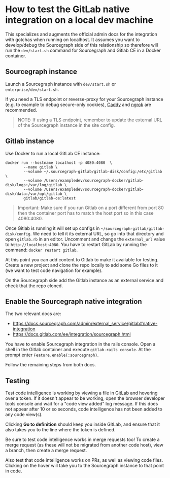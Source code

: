# How to test the GitLab native integration on a local dev machine

This specializes and augments the official admin docs for the integration with gotchas when running on localhost.
It assumes you want to develop/debug the Sourcegraph side of this relationship so therefore will run the `dev/start.sh`
command for Sourcegraph and Gitlab CE in a Docker container.

## Sourcegraph instance

Launch a Sourcegraph instance with `dev/start.sh` or `enterprise/dev/start.sh`.

If you need a TLS endpoint or reverse-proxy for your Sourcegraph instance (e.g. to example to debug secure-only cookies), [Caddy](https://caddyserver.com/) and
[ngrok](https://dashboard.ngrok.com/get-started) are recommended.

> NOTE: If using a TLS endpoint, remember to update the external URL of the Sourcegraph instance in the site config.

## Gitlab instance

Use Docker to run a local GitLab CE instance:

```shell script
docker run --hostname localhost -p 4080:4080  \
        --name gitlab \
        --volume ~/.sourcegraph-gitlab/gitlab-disk/config:/etc/gitlab \
        --volume /Users/exampledev/sourcegraph-docker/gitlab-disk/logs:/var/log/gitlab \
        --volume /Users/exampledev/sourcegraph-docker/gitlab-disk/data:/var/opt/gitlab \
        gitlab/gitlab-ce:latest
```

> Important: Make sure if you run Gitlab on a port different from port 80 then the container port has to match the host port
> so in this case 4080:4080.

Once Gitlab is running it will set up configs in `~/sourcegraph-gitlab/gitlab-disk/config`. We need to tell it
its external URL, so go into that directory and open `gitlab.rb` in an editor. Uncomment and change the `external_url` value to `http://localhost:4080`.
You have to restart GitLab by running the command: `docker restart gitlab`.

At this point you can add content to Gitlab to make it available for testing. Create a new project and clone the repo
locally to add some Go files to it (we want to test code navigation for example).

On the Sourcegraph side add the Gitlab instance as an external service and check that the repo cloned.

## Enable the Sourcegraph native integration

The two relevant docs are:

- https://docs.sourcegraph.com/admin/external_service/gitlab#native-integration
- https://docs.gitlab.com/ee/integration/sourcegraph.html

You have to enable Sourcegraph integration in the rails console. Open a shell in the Gitlab container and execute `gitlab-rails console`.
At the prompt enter `Feature.enable(:sourcegraph)`.

Follow the remaining steps from both docs.

## Testing

Test code intelligence is working by viewing a file in GitLab and hovering over a token. If it doesn't appear to be working, open the browser developer tools console and wait for a "code view added" log message. If this does not appear after 10 or so seconds, code intelligence has not been added to any code view(s).

Clicking **Go to definition** should keep you inside GitLab, and ensure that it also takes you to the line where the token is defined.

Be sure to test code intelligence works in merge requests too! To create a merge request (as these will not be migrated from another code host), view a branch, then create a merge request.

Also test that code intelligence works on PRs, as well as viewing code files.
Clicking on the hover will take you to the Sourcegraph instance to that point in code.
